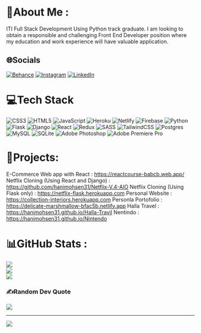 # 💫About Me :
ITI Full Stack Development Using Python track graduate. I am looking to obtain a
responsible and challenging Front End Developer position where my education
and work experience will have valuable application.


## 🌐Socials
[![Behance](https://img.shields.io/badge/Behance-1769ff?logo=behance&logoColor=white)](https://behance.net/https://www.behance.net/hanimohsen3810) [![Instagram](https://img.shields.io/badge/Instagram-%23E4405F.svg?logo=Instagram&logoColor=white)](https://instagram.com/https://www.instagram.com/hanimohsen31/) [![LinkedIn](https://img.shields.io/badge/LinkedIn-%230077B5.svg?logo=linkedin&logoColor=white)](https://linkedin.com/in/https://www.linkedin.com/in/haniomhsen3810/) 

# 💻Tech Stack
![CSS3](https://img.shields.io/badge/css3-%231572B6.svg?style=for-the-badge&logo=css3&logoColor=white) ![HTML5](https://img.shields.io/badge/html5-%23E34F26.svg?style=for-the-badge&logo=html5&logoColor=white) ![JavaScript](https://img.shields.io/badge/javascript-%23323330.svg?style=for-the-badge&logo=javascript&logoColor=%23F7DF1E) ![Heroku](https://img.shields.io/badge/heroku-%23430098.svg?style=for-the-badge&logo=heroku&logoColor=white) ![Netlify](https://img.shields.io/badge/netlify-%23000000.svg?style=for-the-badge&logo=netlify&logoColor=#00C7B7) ![Firebase](https://img.shields.io/badge/firebase-%23039BE5.svg?style=for-the-badge&logo=firebase) ![Python](https://img.shields.io/badge/python-3670A0?style=for-the-badge&logo=python&logoColor=ffdd54) ![Flask](https://img.shields.io/badge/flask-%23000.svg?style=for-the-badge&logo=flask&logoColor=white) ![Django](https://img.shields.io/badge/django-%23092E20.svg?style=for-the-badge&logo=django&logoColor=white) ![React](https://img.shields.io/badge/react-%2320232a.svg?style=for-the-badge&logo=react&logoColor=%2361DAFB) ![Redux](https://img.shields.io/badge/redux-%23593d88.svg?style=for-the-badge&logo=redux&logoColor=white) ![SASS](https://img.shields.io/badge/SASS-hotpink.svg?style=for-the-badge&logo=SASS&logoColor=white) ![TailwindCSS](https://img.shields.io/badge/tailwindcss-%2338B2AC.svg?style=for-the-badge&logo=tailwind-css&logoColor=white) ![Postgres](https://img.shields.io/badge/postgres-%23316192.svg?style=for-the-badge&logo=postgresql&logoColor=white) ![MySQL](https://img.shields.io/badge/mysql-%2300f.svg?style=for-the-badge&logo=mysql&logoColor=white) ![SQLite](https://img.shields.io/badge/sqlite-%2307405e.svg?style=for-the-badge&logo=sqlite&logoColor=white) ![Adobe Photoshop](https://img.shields.io/badge/adobephotoshop-%2331A8FF.svg?style=for-the-badge&logo=adobephotoshop&logoColor=white) ![Adobe Premiere Pro](https://img.shields.io/badge/Adobe%20Premiere%20Pro-9999FF.svg?style=for-the-badge&logo=Adobe%20Premiere%20Pro&logoColor=white)

# 🚀Projects:
E-Commerce Web app with React : https://reactcourse-babcb.web.app/
Netflix Cloning (Using React and Django) : https://github.com/hanimohsen31/Netflix-V.4-AIO
Netflix Cloning (Using Flask only) : https://netflix-flask.herokuapp.com
Personal Website : https://collection-interiors.herokuapp.com
Personla Portofolio : https://delicate-marshmallow-bfac5b.netlify.app
Halla Travel : https://hanimohsen31.github.io/Halla-Travil
Nentindo : https://hanimohsen31.github.io/Nintendo
# 📊GitHub Stats :
![](https://github-readme-stats.vercel.app/api?username=hanimohsen31&theme=dark&hide_border=false&include_all_commits=true&count_private=false)<br/>
![](https://github-readme-streak-stats.herokuapp.com/?user=hanimohsen31&theme=dark&hide_border=false)<br/>
![](https://github-readme-stats.vercel.app/api/top-langs/?username=hanimohsen31&theme=dark&hide_border=false&include_all_commits=true&count_private=false&layout=compact)

### ✍️Random Dev Quote
![](https://quotes-github-readme.vercel.app/api?type=horizontal&theme=dark)

---
[![](https://visitcount.itsvg.in/api?id=hanimohsen31&icon=0&color=0)](https://visitcount.itsvg.in)
